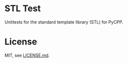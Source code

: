 # STL Test

Unittests for the standard template library (STL) for PyCPP.

# License

MIT, see [LICENSE.md](https://github.com/pycpp/pycpp/blob/master/LICENSE.md).
